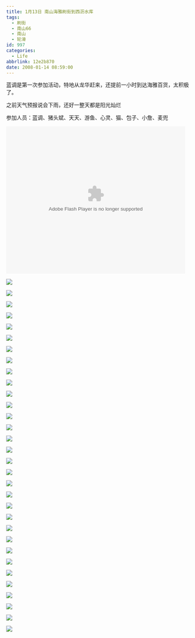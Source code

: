 ```yaml
---
title: 1月13日 南山海雅刷街到西沥水库
tags:
  - 刷街
  - 南山66
  - 南山
  - 轮滑
id: 997
categories:
  - Life
abbrlink: 12e2b870
date: 2008-01-14 08:59:00
---
```


蓝调是第一次参加活动，特地从龙华赶来，还提前一小时到达海雅百货，太积极了。

之前天气预报说会下雨，还好一整天都是阳光灿烂

参加人员：蓝调、猪头斌、天天、游鱼、心灵、猫、包子、小詹、麦兜

<embed src='//player.56.com/v_MjcyNjMwNjc.swf' type='application/x-shockwave-flash' width='480' height='395'></embed>
<!--more-->

![](/images/2008/01/14_085011_9285.jpg)

![](/images/2008/01/14_085022_9286.jpg)

![](/images/2008/01/14_085029_9287.jpg)

![](/images/2008/01/14_085036_9288.jpg)

![](/images/2008/01/14_085041_9289.jpg)

![](/images/2008/01/14_085049_9290.jpg)

![](/images/2008/01/14_085108_9291.jpg)

![](/images/2008/01/14_085115_9292.jpg)

![](/images/2008/01/14_085129_9293.jpg)

![](/images/2008/01/14_085137_9294.jpg)

![](/images/2008/01/14_085142_9295.jpg)

![](/images/2008/01/14_085150_9296.jpg)

![](/images/2008/01/14_085204_9297.jpg)

![](/images/2008/01/14_085212_9298.jpg)

![](/images/2008/01/14_085220_9299.jpg)

![](/images/2008/01/14_085226_9300.jpg)

![](/images/2008/01/14_085303_9301.jpg)

![](/images/2008/01/14_085309_9302.jpg)

![](/images/2008/01/14_085317_9303.jpg)

![](/images/2008/01/14_085325_9304.jpg)

![](/images/2008/01/14_085332_9305.jpg)

![](/images/2008/01/14_085338_9306.jpg)

![](/images/2008/01/14_085346_9307.jpg)

![](/images/2008/01/14_085353_9308.jpg)

![](/images/2008/01/14_085402_9309.jpg)

![](/images/2008/01/14_085408_9310.jpg)

![](/images/2008/01/14_085416_9311.jpg)

![](/images/2008/01/14_085421_9312.jpg)

![](/images/2008/01/14_085426_9313.jpg)

![](/images/2008/01/14_085433_9314.jpg)

![](/images/2008/01/14_085501_9315.jpg)

![](/images/2008/01/14_085520_9316.jpg)